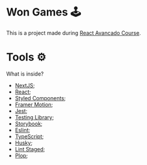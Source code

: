 # Won Games 🕹️
This is a project made during [React Avancado Course](https://reactavancado.com.br/).

# Tools ⚙️
What is inside?
- [NextJS](https://nextjs.org/);
- [React](https://pt-br.reactjs.org/);
- [Styled Components](https://styled-components.com/);
- [Framer Motion](https://www.framer.com/motion/);
- [Jest](https://jestjs.io/);
- [Testing Library](https://testing-library.com/);
- [Storybook](https://storybook.js.org/);
- [Eslint](https://eslint.org/);
- [TypeScript](https://www.typescriptlang.org/);
- [Husky](https://typicode.github.io/husky/#/);
- [Lint Staged](https://github.com/okonet/lint-staged);
- [Plop](https://plopjs.com/);

